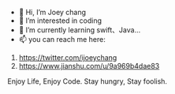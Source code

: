 - 👋 Hi, I’m Joey chang
- 👀 I’m interested in coding
- 🌱 I’m currently learning swift、Java...
- 📫 you can reach me here: 
1. https://twitter.com/ijoeychang
2. https://www.jianshu.com/u/9a969b4dae83


Enjoy Life, Enjoy Code.
Stay hungry, Stay foolish.

<!---
iJoeychang/iJoeychang is a ✨ special ✨ repository because its `README.md` (this file) appears on your GitHub profile.
You can click the Preview link to take a look at your changes.
--->
